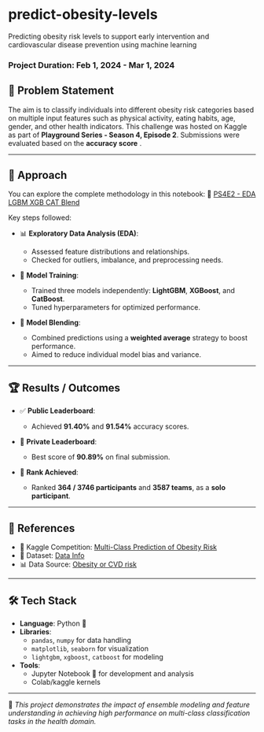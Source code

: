 <h1 align="left">predict-obesity-levels</h1>
Predicting obesity risk levels to support early intervention and cardiovascular disease prevention using machine learning<br>

### **Project Duration**: Feb 1, 2024 - Mar 1, 2024

## 🧠 Problem Statement
The aim is to classify individuals into different obesity risk categories based on multiple input features such as physical activity, eating habits, age, gender, and other health indicators. This challenge was hosted on Kaggle as part of **Playground Series - Season 4, Episode 2**. Submissions were evaluated based on the **accuracy score** .

---

## 🧩 Approach

You can explore the complete methodology in this notebook:
🔗 [PS4E2 - EDA LGBM XGB CAT Blend](https://github.com/krishnaura45/predict-obesity-levels/blob/main/ps4e2-eda-lgbm-xgb-cat-blend.ipynb)

Key steps followed:

- 📊 **Exploratory Data Analysis (EDA)**:
  - Assessed feature distributions and relationships.
  - Checked for outliers, imbalance, and preprocessing needs.

- 🧠 **Model Training**:
  - Trained three models independently: **LightGBM**, **XGBoost**, and **CatBoost**.
  - Tuned hyperparameters for optimized performance.

- 🔀 **Model Blending**:
  - Combined predictions using a **weighted average** strategy to boost performance.
  - Aimed to reduce individual model bias and variance.

---

## 🏆 Results / Outcomes

- ✅ **Public Leaderboard**:
  - Achieved **91.40%** and **91.54%** accuracy scores.

- 🏁 **Private Leaderboard**:
  - Best score of **90.89%** on final submission.

- 🥇 **Rank Achieved**:
  - Ranked **364 / 3746 participants** and **3587 teams**, as a **solo participant**.

---

## 🔗 References

- 📂 Kaggle Competition: [Multi-Class Prediction of Obesity Risk](https://www.kaggle.com/competitions/playground-series-s4e2)
- 📁 Dataset: [Data Info](https://www.kaggle.com/competitions/playground-series-s4e2/data)
- 📊 Data Source: [Obesity or CVD risk](https://www.kaggle.com/datasets/aravindpcoder/obesity-or-cvd-risk-classifyregressorcluster)

---

## 🛠️ Tech Stack

- **Language**: Python 🐍
- **Libraries**:
  - `pandas`, `numpy` for data handling
  - `matplotlib`, `seaborn` for visualization
  - `lightgbm`, `xgboost`, `catboost` for modeling
- **Tools**:
  - Jupyter Notebook 📓 for development and analysis
  - Colab/kaggle kernels

---

📌 *This project demonstrates the impact of ensemble modeling and feature understanding in achieving high performance on multi-class classification tasks in the health domain.*
